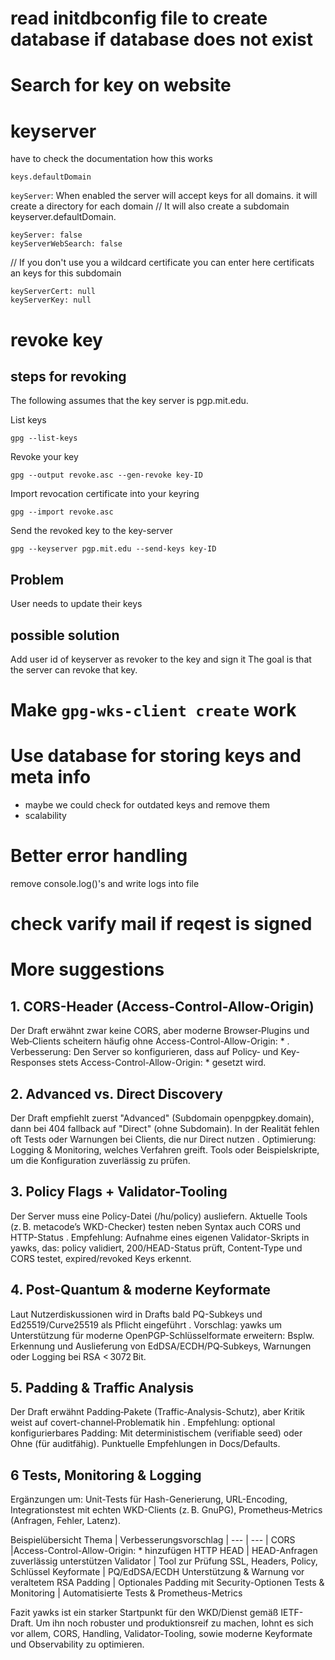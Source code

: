 # read initdbconfig file to create database if database does not exist

# Search for key on website

# keyserver 
have to check the documentation how this works

`keys.defaultDomain`

`keyServer`: When enabled the server will accept keys for all domains. it will create a directory for each domain
// It will also create a subdomain keyserver.defaultDomain. 
```
keyServer: false
keyServerWebSearch: false
```
// If you don't use you a wildcard certificate you can enter here certificats an keys for this subdomain
```
keyServerCert: null
keyServerKey: null
```

# revoke key

## steps for revoking

The following assumes that the key server is pgp.mit.edu.

List keys
```
gpg --list-keys
```

Revoke your key
```
gpg --output revoke.asc --gen-revoke key-ID
```

Import revocation certificate into your keyring
```
gpg --import revoke.asc
```

Send the revoked key to the key-server
```
gpg --keyserver pgp.mit.edu --send-keys key-ID
```
## Problem

User needs to update their keys

## possible solution
Add user id of keyserver as revoker to the key and sign it
The goal is that the server can revoke that key.

# Make `gpg-wks-client create` work

# Use database for storing keys and meta info

- maybe we could check for outdated keys and remove them
- scalability

# Better error handling

remove console.log()'s and write logs into file

# check varify mail if reqest is signed


# More suggestions
## 1. CORS-Header (Access-Control-Allow-Origin)
Der Draft erwähnt zwar keine CORS, aber moderne Browser‑Plugins und Web‑Clients scheitern häufig ohne Access-Control-Allow-Origin: * .
Verbesserung: Den Server so konfigurieren, dass auf Policy‑ und Key-Responses stets Access-Control-Allow-Origin: * gesetzt wird.
## 2. Advanced vs. Direct Discovery
Der Draft empfiehlt zuerst "Advanced" (Subdomain openpgpkey.domain), dann bei 404 fallback auf "Direct" (ohne Subdomain).
In der Realität fehlen oft Tests oder Warnungen bei Clients, die nur Direct nutzen .
Optimierung:
Logging & Monitoring, welches Verfahren greift.
Tools oder Beispielskripte, um die Konfiguration zuverlässig zu prüfen.
## 3. Policy Flags + Validator-Tooling
Der Server muss eine Policy-Datei (/hu/policy) ausliefern.
Aktuelle Tools (z. B. metacode’s WKD-Checker) testen neben Syntax auch CORS und HTTP-Status .
Empfehlung: Aufnahme eines eigenen Validator-Skripts in yawks, das:
policy validiert,
200/HEAD-Status prüft,
Content-Type und CORS testet,
expired/revoked Keys erkennt.
## 4. Post-Quantum & moderne Keyformate
Laut Nutzerdiskussionen wird in Drafts bald PQ-Subkeys und Ed25519/Curve25519 als Pflicht eingeführt .
Vorschlag: yawks um Unterstützung für moderne OpenPGP-Schlüsselformate erweitern:
Bsplw. Erkennung und Auslieferung von EdDSA/ECDH/PQ‑Subkeys,
Warnungen oder Logging bei RSA < 3072 Bit.
## 5. Padding & Traffic Analysis
Der Draft erwähnt Padding‑Pakete (Traffic‑Analysis-Schutz), aber Kritik weist auf covert-channel‑Problematik hin .
Empfehlung: optional konfigurierbares Padding:
Mit deterministischem (verifiable seed) oder
Ohne (für auditfähig).
Punktuelle Empfehlungen in Docs/Defaults.
## 6 Tests, Monitoring & Logging
Ergänzungen um:
Unit-Tests für Hash-Generierung, URL-Encoding,
Integrationstest mit echten WKD-Clients (z. B. GnuPG),
Prometheus‑Metrics (Anfragen, Fehler, Latenz).

Beispielübersicht
Thema | Verbesserungsvorschlag |
--- | --- |
CORS |Access-Control-Allow-Origin: * hinzufügen
HTTP HEAD | HEAD-Anfragen zuverlässig unterstützen
Validator | Tool zur Prüfung SSL, Headers, Policy, Schlüssel
Keyformate | PQ/EdDSA/ECDH Unterstützung & Warnung vor veraltetem RSA
Padding | Optionales Padding mit Security-Optionen
Tests & Monitoring | Automatisierte Tests & Prometheus-Metrics

Fazit
yawks ist ein starker Startpunkt für den WKD/Dienst gemäß IETF-Draft. Um ihn noch robuster und produktionsreif zu machen, lohnt es sich vor allem, CORS, Handling, Validator‑Tooling, sowie moderne Keyformate und Observability zu optimieren.
